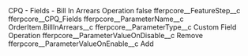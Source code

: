 <?xml version="1.0" encoding="UTF-8"?>
<CustomMetadata xmlns="http://soap.sforce.com/2006/04/metadata" xmlns:xsi="http://www.w3.org/2001/XMLSchema-instance" xmlns:xsd="http://www.w3.org/2001/XMLSchema">
    <label>CPQ - Fields - Bill In Arrears Operation</label>
    <protected>false</protected>
    <values>
        <field>fferpcore__FeatureStep__c</field>
        <value xsi:type="xsd:string">fferpcore__CPQ_Fields</value>
    </values>
    <values>
        <field>fferpcore__ParameterName__c</field>
        <value xsi:type="xsd:string">OrderItem.BillInArrears__c</value>
    </values>
    <values>
        <field>fferpcore__ParameterType__c</field>
        <value xsi:type="xsd:string">Custom Field Operation</value>
    </values>
    <values>
        <field>fferpcore__ParameterValueOnDisable__c</field>
        <value xsi:type="xsd:string">Remove</value>
    </values>
    <values>
        <field>fferpcore__ParameterValueOnEnable__c</field>
        <value xsi:type="xsd:string">Add</value>
    </values>
</CustomMetadata>

